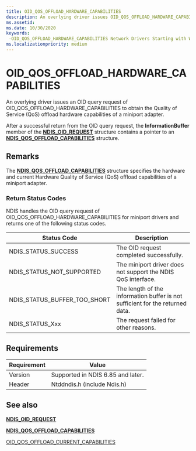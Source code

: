 ```yaml
---
title: OID_QOS_OFFLOAD_HARDWARE_CAPABILITIES
description: An overlying driver issues OID_QOS_OFFLOAD_HARDWARE_CAPABILITIES to obtain the vmQoS offload hardware capabilities of a miniport adapter.
ms.assetid:
ms.date: 10/30/2020
keywords: 
 -OID_QOS_OFFLOAD_HARDWARE_CAPABILITIES Network Drivers Starting with Windows Vista
ms.localizationpriority: medium
---
```


# OID_QOS_OFFLOAD_HARDWARE_CAPABILITIES


An overlying driver issues an OID query request of OID_QOS_OFFLOAD_HARDWARE_CAPABILITIES to obtain the Quality of Service (QoS) offload hardware capabilities of a miniport adapter.

After a successful return from the OID query request, the **InformationBuffer** member of the [**NDIS_OID_REQUEST**](/windows-hardware/drivers/ddi/ndis/ns-ndis-_ndis_oid_request) structure contains a pointer to an [**NDIS_QOS_OFFLOAD_CAPABILITIES**](/windows-hardware/drivers/ddi/ntddndis/ns-ntddndis-_ndis_qos_offload_capabilities) structure.

## Remarks

The [**NDIS_QOS_OFFLOAD_CAPABILITIES**](/windows-hardware/drivers/ddi/ntddndis/ns-ntddndis-_ndis_qos_offload_capabilities) structure specifies the hardware and current Hardware Quality of Service (QoS) offload capabilities of a miniport adapter.

### Return Status Codes

NDIS handles the OID query request of OID_QOS_OFFLOAD_HARDWARE_CAPABILITIES for miniport drivers and returns one of the following status codes.

|Status Code|Description|
|--- |--- |
|NDIS_STATUS_SUCCESS|The OID request completed successfully.|
|NDIS_STATUS_NOT_SUPPORTED|The miniport driver does not support the NDIS QoS interface.|
|NDIS_STATUS_BUFFER_TOO_SHORT|The length of the information buffer is not sufficient for the returned data.|
|NDIS_STATUS_Xxx|The request failed for other reasons.|

 

## Requirements

|Requirement|Value|
|--- |--- |
|Version|Supported in NDIS 6.85 and later.|
|Header|Ntddndis.h (include Ndis.h)|

## See also

[**NDIS\_OID\_REQUEST**](/windows-hardware/drivers/ddi/ndis/ns-ndis-_ndis_oid_request)

[**NDIS_QOS_OFFLOAD_CAPABILITIES**](/windows-hardware/drivers/ddi/ntddndis/ns-ntddndis-_ndis_qos_offload_capabilities)

[OID_QOS_OFFLOAD_CURRENT_CAPABILITIES](oid-qos-offload-current-capabilities.md)

 
